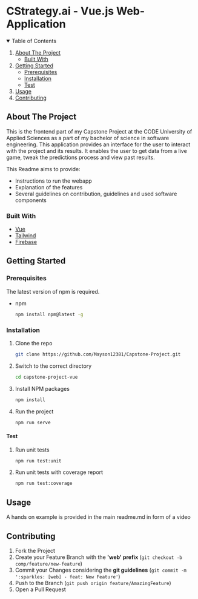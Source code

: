 # CStrategy.ai - Vue.js Web-Application

<!-- TABLE OF CONTENTS -->
<details open="open">
  <summary>Table of Contents</summary>
  <ol>
    <li>
      <a href="#about-the-project">About The Project</a>
      <ul>
        <li><a href="#built-with">Built With</a></li>
      </ul>
    </li>
    <li>
      <a href="#getting-started">Getting Started</a>
      <ul>
        <li><a href="#prerequisites">Prerequisites</a></li>
        <li><a href="#installation">Installation</a></li>
        <li><a href="#test">Test</a></li>
      </ul>
    </li>
    <li><a href="#usage">Usage</a></li>
    <li><a href="#contributing">Contributing</a></li>
  </ol>
</details>



<!-- ABOUT THE PROJECT -->
## About The Project

This is the frontend part of my Capstone Project at the CODE University of Applied Sciences as a part of my bachelor of science in software engineering.
This application provides an interface for the user to interact with the project and its results. It enables the user to get data from a live game, tweak the predictions process and view past results.

This Readme aims to provide:
* Instructions to run the webapp
* Explanation of the features
* Several guidelines on contribution, guidelines and used software components

### Built With

* [Vue](https://vuejs.org/)
* [Tailwind](https://tailwindui.com/)
* [Firebase](https://firebase.google.com/)

## Getting Started

### Prerequisites

The latest version of npm is required.
* npm
  ```sh
  npm install npm@latest -g
  ```

### Installation

1. Clone the repo
   ```sh
   git clone https://github.com/Mayson12381/Capstone-Project.git
   ```
2. Switch to the correct directory
   ```sh
   cd capstone-project-vue
   ```
3. Install NPM packages
   ```sh
   npm install
   ```
4. Run the project
   ```sh
   npm run serve
   ```
   
#### Test

1. Run unit tests
   ```sh
   npm run test:unit
   ```
   
2. Run unit tests with coverage report
   ```sh
   npm run test:coverage
   ```

## Usage

A hands on example is provided in the main readme.md in form of a video

<!-- CONTRIBUTING -->
## Contributing

1. Fork the Project
2. Create your Feature Branch with the **'web' prefix** (`git checkout -b comp/feature/new-feature`)
3. Commit your Changes considering the **git guidelines** (`git commit -m ':sparkles: [web] - feat: New Feature'`)
4. Push to the Branch (`git push origin feature/AmazingFeature`)
5. Open a Pull Request

